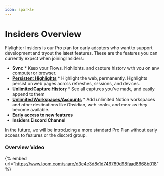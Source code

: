 ```yaml
---
icon: sparkle
---
```


# Insiders Overview

Flylighter Insiders is our Pro plan for early adopters who want to support development and tryout the latest features. These are the features you can currently expect when joining Insiders:

* [**Sync**](https://docs.flylighter.com/insiders-features/sync) * Keep your Flows, highlights, and capture history with you on any computer or browser.
* [**Persistent Highlights**](https://docs.flylighter.com/insiders-features/persistent-highlights) * Highlight the web, permanently. Highlights persist on web pages across refreshes, sessions, and devices.
* [**Unlimited Capture History**](https://docs.flylighter.com/insiders-features/unlimited-capture-history) * See all captures you’ve made, and easily append to them
* [**Unlimited Workspaces/Accounts**](https://docs.flylighter.com/insiders-features/multiple-workspaces-accounts) * Add unlimited Notion workspaces and other destinations like Obsidian, web hooks, and more as they become available.
* **Early access to new features**
* **Insiders Discord Channel**

In the future, we will be introducing a more standard Pro Plan without early access to features or the discord group.

### Overview Video

{% embed url="https://www.loom.com/share/d3c4e3d8c1d746789d98faad8668b018" %}
